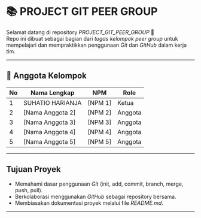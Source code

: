 # 📚 PROJECT GIT PEER GROUP

Selamat datang di repository *PROJECT_GIT_PEER_GROUP* 🎉  
Repo ini dibuat sebagai bagian dari *tugas kelompok peer group* untuk mempelajari dan mempraktikkan penggunaan *Git* dan *GitHub* dalam kerja tim.

---

## 👥 Anggota Kelompok

| No | Nama Lengkap       | NPM        | Role              |
|----|--------------------|------------|-------------------|
| 1  | SUHATIO HARIANJA   | [NPM 1]    | Ketua            |
| 2  | [Nama Anggota 2]   | [NPM 2]    | Anggota      |
| 3  | [Nama Anggota 3]   | [NPM 3]    | Anggota        |
| 4  | [Nama Anggota 4]   | [NPM 4]    | Anggota          |
| 5  | [Nama Anggota 5]   | [NPM 5]    | Anggota           |

---

##  Tujuan Proyek
- Memahami dasar penggunaan *Git* (init, add, commit, branch, merge, push, pull).
- Berkolaborasi menggunakan *GitHub* sebagai repository bersama.
- Membiasakan dokumentasi proyek melalui file *README.md*.

---


